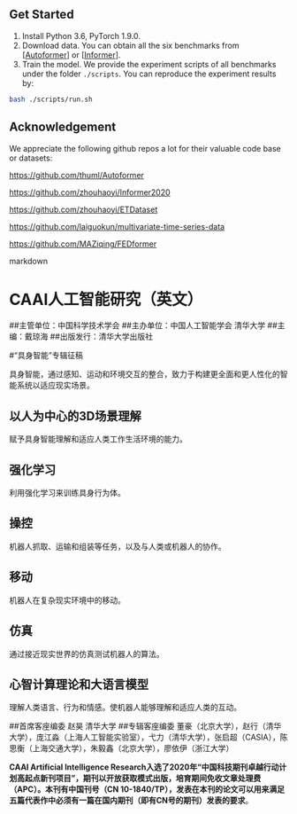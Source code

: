 ## Get Started

1. Install Python 3.6, PyTorch 1.9.0.
2. Download data. You can obtain all the six benchmarks from [[Autoformer](https://github.com/thuml/Autoformer)] or [[Informer](https://github.com/zhouhaoyi/Informer2020)].
3. Train the model. We provide the experiment scripts of all benchmarks under the folder `./scripts`. You can reproduce the experiment results by:

```bash
bash ./scripts/run.sh
```

## Acknowledgement

We appreciate the following github repos a lot for their valuable code base or datasets:

https://github.com/thuml/Autoformer

https://github.com/zhouhaoyi/Informer2020

https://github.com/zhouhaoyi/ETDataset

https://github.com/laiguokun/multivariate-time-series-data

https://github.com/MAZiqing/FEDformer


markdown
# CAAI人工智能研究（英文）
##主管单位：中国科学技术学会
##主办单位：中国人工智能学会 清华大学
##主编：戴琼海
##出版发行：清华大学出版社

#“具身智能”专辑征稿
  
具身智能，通过感知、运动和环境交互的整合，致力于构建更全面和更人性化的智能系统以适应现实场景。  
  
## 以人为中心的3D场景理解  
  
赋予具身智能理解和适应人类工作生活环境的能力。  
  
## 强化学习  
  
利用强化学习来训练具身行为体。  
  
## 操控  
  
机器人抓取、运输和组装等任务，以及与人类或机器人的协作。  
  
## 移动  
  
机器人在复杂现实环境中的移动。  
  
## 仿真  
  
通过接近现实世界的仿真测试机器人的算法。  
  
## 心智计算理论和大语言模型  
  
理解人类语言、行为和情感。使机器人能够理解和适应人类的互动。  

##首席客座编委 
赵昊 清华大学
##专辑客座编委 
董豪（北京大学），赵行（清华大学），庞江淼（上海人工智能实验室），弋力（清华大学），张启超（CASIA），陈思衡（上海交通大学），朱毅鑫（北京大学），廖依伊（浙江大学）
  
**CAAI Artificial Intelligence Research入选了2020年“中国科技期刊卓越行动计划高起点新刊项目”，期刊以开放获取模式出版，培育期间免收文章处理费（APC）。本刊有中国刊号（CN 10-1840/TP），发表在本刊的论文可以用来满足五篇代表作中必须有一篇在国内期刊（即有CN号的期刊）发表的要求**。
